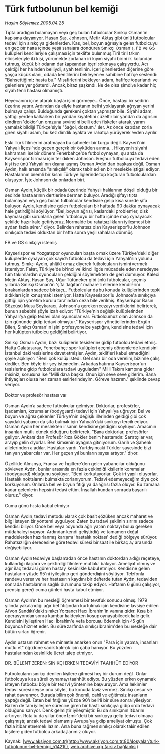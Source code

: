 # Türk futbolunun bel kemiği

*Haşim Söylemez 2005.04.25*

<div class="pNewsDetailMainContent ctx_content" itemprop="articleBody">
 Tıpta aradığını bulamayan veya geç bulan futbolcular Sınıkçı Osman'ın kapısına dayanıyor. Hasan Şaş, Johnson, Metin Aktaş gibi ünlü futbolcular tedavi için sınıkçıya gidenlerden. Kas, bel, boyun ağrısıyla gelen futbolcuyu en geç bir hafta içinde yeşil sahalara döndüren Sınıkçı Osman'a, FB ve GS kulüpleri kendileriyle çalışması için teklifte bulunmuş.Tiril tiril takım elbiseleriyle iki kişi, yürümekte zorlanan iri kıyım siyahi birini iki kolundan tutmuş, küçük bir odanın dar kapısından içeri sokmaya çalışıyordu. Acı çektiği her halinden belliydi, siyah tenlinin. İçeri girenlerden diğerine göre yaşça küçük olanı, odada kendilerini bekleyen ev sahibine hafifçe seslendi: "Bahsettiğimiz hasta bu." Misafirlerini bekleyen adam, hafifçe toparlandı ve gelenlere yer gösterdi. Ancak, biraz şaşkındı. Ne de olsa şimdiye kadar hiç siyah tenli hastası olmamıştı.
 <br/>
 <br/>
 Heyecanını içine atarak başlar işini görmeye... Önce, hastayı bir sedirin üzerine yatırır. Ardından da eliyle hastanın belini yoklayarak ağrıyan yerini bulmaya çalışır. Bulduğunda gerekeni çoktan yapmıştır bile. Siyahi adam, yattığı yerden kalkarken bir yandan kıyafetini düzeltir bir yandan da ağrısını dindiren 'doktor'un omzuna sevincini belli eden fiskeler atarak, yarım yamalak bildiği Türkçe'siyle "Sağol, dostum." der. Az önce kapıdan zorla giren siyahi adam, bu kez dimdik ayakta ve rahatça yürüyerek evden ayrılır.
 <br/>
 <br/>
 Eski Türk filmlerini aratmayan bu sahneler bir kurgu değil. Kayseri'nin Yahyalı İlçesi'nde geçen gerçek bir öyküden alınma... Hikayenin siyahi kahramanı ise bir dönem Fenerbahçe'de futbol oynayan, şu anda da Kayserispor forması için ter döken Johnson. Meşhur futbolcuyu tedavi eden kişi ise ünü Yahyalı'nın dışına taşmış Osman Aydın'dan başkası değil. Osman Aydın, halk arasında "sınıkçılık" olarak tabir edilen bir meslekle iştigal ediyor. Hastalarının önemli bir kısmı Türkiye liglerinde top koşturan futbolculardan oluşuyor. İşte Johnson da onlardan biri.
 <br/>
 <br/>
 Osman Aydın, küçük bir odada üzerinde Yahyalı halılarının döşeli olduğu bir sedirde hastalarının dertlerine derman buluyor. Aradığı şifayı tıpta bulamayan veya geç bulan futbolcular kendisine gelip kısa sürede şifa buluyor. Aydın, kendisine gelen futbolcuları bir haftada 90 dakika oynayacak hale getirdiğini söylüyor. "Bel, boyun ağrısı, kaslardaki problemler, disk kayması gibi sorunlarla gelen futbolcuyu bir hafta içinde maç oynayacak şekilde hazır hale getiriyoruz. Normalde bu rahatsızlıkların iyileşmesi bir aydan fazla sürer." diyor. Belinden rahatsız olan Kayserispor'lu Johnson sınıkçıda tedavi olduktan bir hafta sonra yeşil sahalara dönmüş.
 <br/>
 <br/>
 FB ve GS sınıkçıyı istemiş
 <br/>
 <br/>
 Kayserispor ve Yozgatspor oyuncuları başta olmak üzere Türkiye'deki diğer kulüplerde oynayan çok sayıda futbolcu da tedavi için Yahyalı'nın yolunu tutmuş. Sınıkçı Aydın, ahlâkî olmaz diyerek futbolcuların ismini vermek istemiyor. Fakat, Türkiye'de birinci ve ikinci ligde mücadele eden neredeyse tüm takımlardan oyuncuların geldiğini söylemekten de geri durmuyor. Kaleci Metin Aktaş, Hasan Şaş, Uğur Tütüneker gibi ünlü futbolcular, geçmiş yıllarda Sınıkçı Osman'ın 'şifa dağıtan' maharetli ellerine kendilerini bırakanlardan sadece birkaçı... Futbolcular da bu konuda kulüplerinden tepki aldıkları için konuşmak istemiyor. Hatta Kayserispor'lu Johnson'a sınıkçıya gittiği için yönetim kurulu tarafından ceza bile verilmiş. Kayserispor Basın Sözcüsü Musa Soykaracı, Johnson'a gereken cezayı verdiklerini belirterek, bunun sebebini şöyle izah ediyor: "Türkiye'nin değişik kulüplerinden Yahyalı'ya gelip tedavi olan oyuncular var. Futbolcumuz olan Johnson da izin gününde gidip tedavi olmuştur." Kayserispor yöneticilerinden Ergün Bilen, Sınıkçı Osman'ın işini profesyonelce yaptığını, kendisine tedavi için her kulüpten futbolcu geldiğini belirtiyor.
 <br/>
 <br/>
 Sınıkçı Osman Aydın, bazı kulüplerin tesislerine gidip futbolcu tedavi etmiş. Hatta Galatasaray, Fenerbahçe spor kulüpleri geçmiş dönemlerde kendisini İstanbul'daki tesislerine davet etmişler. Aydın, teklifleri kabul etmediğini şöyle açıklıyor: "Beni çok kulüp istedi. Gel sana bir oda verelim, bizimle çalış dediler. Ben böyle bir şey istemedim. Arkadaş hatırına Kayserispor'un tesislerine gidip futbolculara tedavi uyguladım." Milli Takım kampına gider misiniz, sorusuna ise "Milli dava başka. Onun için seve seve giderim. Bana ihtiyaçları olursa her zaman emirlerindeyim. Göreve hazırım." şeklinde cevap veriyor.
 <br/>
 <br/>
 Doktor ve profesör hastası var
 <br/>
 <br/>
 Osman Aydın'a sadece futbolcular gelmiyor. Doktorlar, profesörler, işadamları, korumalar (bodyguard) tedavi için Yahyalı'ya uğruyor. Bel ve boyun ve ağrısı çekenler Türkiye'nin değişik illerinden geldiği gibi çok sayıdaki yabancı da şifa bulmak için Yahyalı'daki sınıkçıyı tercih ediyor. Osman Aydın her meslekten insanın kendisine geldiğini söylüyor. Amacının insanları mutlu etmek olduğunu belirterek, "Bana doktorlar, profesörler geliyor. Ankara'dan Profesör Rıza Gökler benim hastamdır. Sanatçılar var, arayıp gelin diyorlar. Ben kimsenin ayağına gitmiyorum. Garih ve Şahenk ailelerinden aradılar. Hastaları vardı. Yurtdışındaki Türkler sayesinde bizi tanıyan yabancılar var. Her geçen yıl bunların sayısı artıyor." diyor.
 <br/>
 <br/>
 Özellikle Almanya, Fransa ve İngiltere'den gelen yabancılar olduğunu söyleyen Aydın, bunlar arasında en fazla çekindiği kişilerin korumalar (bodyguard) olduğunu söylüyor. "Beni korkutuyorlar. Çok iri yapılı oluyorlar. Hastalık noktalarını bulmakta zorlanıyorum. Tedavi edemeyeceğim diye çok korkuyorum. Onlarda bel ve boyun fıtığı ya da ağrısı fazla oluyor. Bu zamana kadar gelenlerin hepsini tedavi ettim. İnşallah bundan sonrada başarılı oluruz." diyor.
 <br/>
 <br/>
 Cuma günü hasta kabul etmiyor
 <br/>
 <br/>
 Osman Aydın, tedavi metodu olarak çok basit gözüken ancak maharet ve bilgi isteyen bir yöntemi uyguluyor. Zaten bu tedavi şeklinin sırrını sadece kendisi biliyor. Önce bel veya boyunda ağrı yapan noktayı bulup gereken müdahaleyi yapıyor. Ardından kendi geliştirdiği ve tamamen doğal maddelerden hazırlanmış karışımı 'hastalık noktası' dediği bölgeye sürüyor. Rahatsızlığın derecesine göre tedavi süresi bir saat ile birkaç ay arasında değişebiliyor.
 <br/>
 <br/>
 Osman Aydın tedaviye başlamadan önce hastanın doktordan aldığı reçeteye, kullandığı ilaçlara ve çektirdiği filmlere mutlaka bakıyor. Ameliyat olmuş ve ağır ilaç tedavisi gören hastayı kesinlikle kabul etmiyor. Kendisine gelen hastaların yüzde 95'ni iyileştirip geri gönderdiğini söylüyor. Telefonla randevu veren ve her hastasının kaydını bir defterde tutan Aydın, tedaviden sonrada hastalarının sağlık durumunu takip ediyor. Haftanın 6 günü çalışıyor, prensip gereği cuma günleri hasta kabul etmiyor.
 <br/>
 <br/>
 Osman Aydın'ın bu mesleği öğrenmesi bir tevafuk sonucu olmuş. 1979 yılında yakalandığı ağır bel fıtığından kurtulmak için kendisine tavsiye edilen Afyon Sandıklı'daki sınıkçı Yorgancı Hacı İbrahim'in yanına gider. Kısa bir operasyondan sonra kambur haldeyken koşup oynayabilecek hale gelir. Kendisini iyileştiren Hacı İbrahim'e vefa borcunu ödemek için 45 gün boyunca hizmet eder. Bu süre zarfında sınıkçı İbrahim'den bu mesleğe dair bütün sırları öğrenir.
 <br/>
 <br/>
 Aydın ustasını rahmet ve minnetle anarken onun "Para için yapma, insanları mutlu et" öğüdüne sadık kalmak için çaba harcıyor. Bu yüzden, hastalarından kesinlikle ücret talep etmiyor.
 <br/>
 <br/>
 DR. BÜLENT ZEREN: SINIKÇI ERKEN TEDAVİYİ TAAHHÜT EDİYOR
 <br/>
 <br/>
 Futbolcuların sınıkçı denilen kişilere gitmesi hoş bir durum değil. Onlar futbolcuya kısa süreli oynamayı taahhüt ediyor. Bu yüzden erken oynamak isteyen futbolcu böyle bir tedavi yöntemine başvuruyor. Ama hekimler tedavi süresi neyse onu söyler, bu konuda taviz vermez. Sınıkçı cesur ve rahat davranıyor. Burada bilim çok önemli, cahil ve eğitimsiz insanların yaptığı değil. Zaten bel fıtığının yüzde 90'ı belirli bir süre sonra iyileşiyor. Bazen de tam iyileşme sürecine giren bir hasta sınıkçıya gidip orda tedavi olduğunu sanıyor. Denk gelmiştir iyileşmiştir. Bu da sınıkçının itibarını artırıyor. Rotariu da yıllar önce İzmir'deki bir sınıkçıya gelip tedavi olmaya çalışmıştı; ancak tedavi olamamış Avrupa'ya gidip ameliyat olmuştu. Çok fazla itibar etmemek lazım. Ama buna rağmen sınıkçı olarak tabir edilen kişilere giden futbolcu arkadaşlarımız oluyor.
 <br/>
</div>


Kaynak: [www.aksiyon.com.tr](http://www.aksiyon.com.tr:80/dosyalar/turk-futbolunun-bel-kemigi_514210), [web.archive.org (arşiv bağlantısı)](http://web.archive.org/web/20160303225032/http://www.aksiyon.com.tr:80/dosyalar/turk-futbolunun-bel-kemigi_514210)
